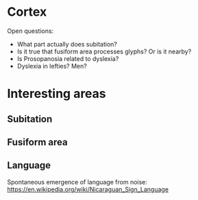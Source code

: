 # Cortex

Open questions:
* What part actually does subitation?
* Is it true that fusiform area processes glyphs? Or is it nearby?
* Is Prosopanosia related to dyslexia?
* Dyslexia in lefties? Men?

# Interesting areas

## Subitation

## Fusiform area

## Language

Spontaneous emergence of language from noise:
https://en.wikipedia.org/wiki/Nicaraguan_Sign_Language